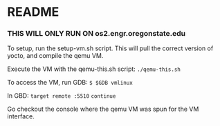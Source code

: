 # README

### THIS WILL ONLY RUN ON os2.engr.oregonstate.edu


To setup, run the setup-vm.sh script.
This will pull the correct version of yocto, and compile the qemu VM.

Execute the VM with the qemu-this.sh script:
`./qemu-this.sh`

To access the VM, run GDB: 
`$ $GDB vmlinux`

In GBD:
`target remote :5510`
`continue`

Go checkout the console where the qemu VM was spun for the VM interface.
